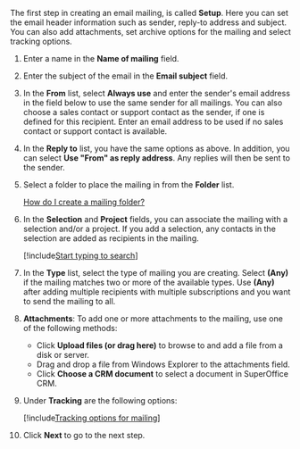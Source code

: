 <!-- markdownlint-disable-file MD041 -->
The first step in creating an email mailing, is called **Setup**. Here you can set the email header information such as sender, reply-to address and subject. You can also add attachments, set archive options for the mailing and select tracking options.

1. Enter a name in the **Name of mailing** field.

2. Enter the subject of the email in the **Email subject** field.

3. In the **From** list, select **Always use** and enter the sender's email address in the field below to use the same sender for all mailings. You can also choose a sales contact or support contact as the sender, if one is defined for this recipient. Enter an email address to be used if no sales contact or support contact is available.

4. In the **Reply to** list, you have the same options as above. In addition, you can select **Use "From" as reply address**. Any replies will then be sent to the sender.

5. Select a folder to place the mailing in from the **Folder** list.

    [How do I create a mailing folder?][19]

6. In the **Selection** and **Project** fields, you can associate the mailing with a selection and/or a project. If you add a selection, any contacts in the selection are added as recipients in the mailing.

    [!include[Start typing to search](type-to-search.md)]

7. In the **Type** list, select the type of mailing you are creating. Select **(Any)** if the mailing matches two or more of the available types. Use **(Any)** after adding multiple recipients with multiple subscriptions and you want to send the mailing to all.

8. **Attachments**: To add one or more attachments to the mailing, use one of the following methods:

    * Click **Upload files (or drag here)** to browse to and add a file from a disk or server.
    * Drag and drop a file from Windows Explorer to the attachments field.
    * Click **Choose a CRM document** to select a document in SuperOffice CRM.

9. Under **Tracking** are the following options:

    [!include[Tracking options for mailing](mailing-tracking-options.md)]

10. Click **Next** to go to the next step.

<!-- Referenced links -->
[19]: ../../../../learn/create-folder.md

<!-- Referenced images -->


